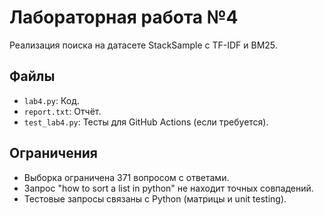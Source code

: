 # Лабораторная работа №4

Реализация поиска на датасете StackSample с TF-IDF и BM25.

## Файлы
- `lab4.py`: Код.
- `report.txt`: Отчёт.
- `test_lab4.py`: Тесты для GitHub Actions (если требуется).

## Ограничения
- Выборка ограничена 371 вопросом с ответами.
- Запрос "how to sort a list in python" не находит точных совпадений.
- Тестовые запросы связаны с Python (матрицы и unit testing).

